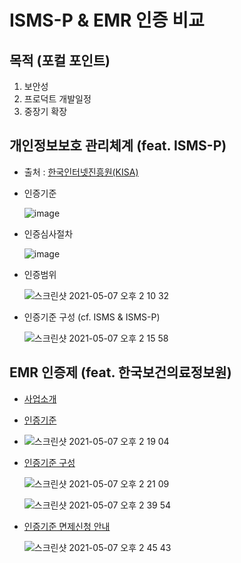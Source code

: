 # ISMS-P & EMR 인증 비교

## 목적 (포컬 포인트)

  1. 보안성
  2. 프로덕트 개발일정
  3. 중장기 확장

## 개인정보보호 관리체계 (feat. ISMS-P) 

- 출처 : [한국인터넷진흥원(KISA)](https://isms.kisa.or.kr/main/ispims/intro/)
- 인증기준 

  ![image](https://user-images.githubusercontent.com/43846264/117400463-a883ae00-af3d-11eb-88a6-537e8eff836f.png)

- 인증심사절차

  ![image](https://user-images.githubusercontent.com/43846264/117400513-c7824000-af3d-11eb-8557-388f71560fac.png)

- 인증범위

  ![스크린샷 2021-05-07 오후 2 10 32](https://user-images.githubusercontent.com/43846264/117400645-087a5480-af3e-11eb-969e-0f0560066adf.png)

- 인증기준 구성 (cf. ISMS & ISMS-P)

  ![스크린샷 2021-05-07 오후 2 15 58](https://user-images.githubusercontent.com/43846264/117401031-c3a2ed80-af3e-11eb-9c63-2238e3aa90fb.png)

## EMR 인증제 (feat. 한국보건의료정보원)

- [사업소개](https://www.k-his.or.kr/menu.es?mid=a10201010100)
- [인증기준](https://emrcert.mohw.go.kr/board.es?mid=a10606000000&bid=0005&act=view&list_no=60&tag=&nPage=1)
- ![스크린샷 2021-05-07 오후 2 19 04](https://user-images.githubusercontent.com/43846264/117401242-30b68300-af3f-11eb-8182-7447872c4bab.png)
- [인증기준 구성](전자의무기록시스템+인증제+인증기준-2020(안내서)_200713.pdf)
  
    ![스크린샷 2021-05-07 오후 2 21 09](https://user-images.githubusercontent.com/43846264/117401398-7a9f6900-af3f-11eb-897d-82a6d57fdf39.png)

    ![스크린샷 2021-05-07 오후 2 39 54](https://user-images.githubusercontent.com/43846264/117402833-19c56000-af42-11eb-8f32-2fbb8efe3508.png)

- [인증기준 면제신청 안내](https://emrcert.mohw.go.kr/board.es?mid=a10601000000&bid=0003#content)
  
  ![스크린샷 2021-05-07 오후 2 45 43](https://user-images.githubusercontent.com/43846264/117403302-e9ca8c80-af42-11eb-89a8-d6719ec1a937.png)
